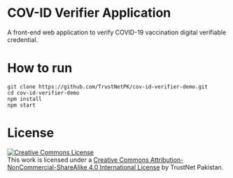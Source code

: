 # COV-ID Verifier Application
A front-end web application to verify COVID-19 vaccination digital verifiable credential.

# How to run
```
git clone https://github.com/TrustNetPK/cov-id-verifier-demo.git
cd cov-id-verifier-demo
npm install
npm start
```

# License
<a rel="license" href="http://creativecommons.org/licenses/by-nc-sa/4.0/"><img alt="Creative Commons License" style="border-width:0" src="https://i.creativecommons.org/l/by-nc-sa/4.0/88x31.png" /></a><br />This work is licensed under a <a rel="license" href="http://creativecommons.org/licenses/by-nc-sa/4.0/">Creative Commons Attribution-NonCommercial-ShareAlike 4.0 International License</a> by TrustNet Pakistan.
